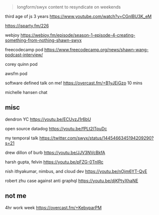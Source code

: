 > longform/swyx content to resyndicate  on weekends



third age of js 3 years https://www.youtube.com/watch?v=CGnlBU3K_eM

https://jsparty.fm/226

webjoy https://webjoy.fm/episode/season-1-episode-4-creating-something-from-nothing-shawn-swyx

freecodecamp pod https://www.freecodecamp.org/news/shawn-wang-podcast-interview/

corey quinn pod

awsfm pod

software defined talk on me! https://overcast.fm/+B1yJEiGzo 10 mins

michelle hansen chat


## misc

dendron YC https://youtu.be/ECUvzJ1r6bU

open source datadog https://youtu.be/fPLt2ITpuDc

my temporal talk https://twitter.com/swyx/status/1445466345194209290?s=21


drew dillon of burb https://youtu.be/JJV3NVcBkfA

harsh gupta, felvin https://youtu.be/pFZG-0TnIRc


nish ithyakumar, nimbus, and cloud dev https://youtu.be/nOjm6YT-QyE

robert zhu case against anti graphql https://youtu.be/djKPtyXhaNE

## not me

4hr work week https://overcast.fm/+KebvparPM
